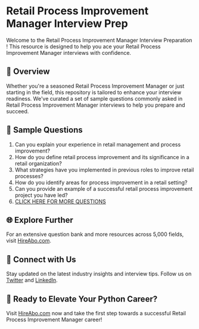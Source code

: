 # Retail Process Improvement Manager Interview Prep

Welcome to the Retail Process Improvement Manager Interview Preparation ! This resource is designed to help you ace your Retail Process Improvement Manager interviews with confidence.

## 🚀 Overview

Whether you're a seasoned Retail Process Improvement Manager or just starting in the field, this repository is tailored to enhance your interview readiness. We've curated a set of sample questions commonly asked in Retail Process Improvement Manager interviews to help you prepare and succeed.

## 📝 Sample Questions

1. Can you explain your experience in retail management and process improvement?
2. How do you define retail process improvement and its significance in a retail organization?
3. What strategies have you implemented in previous roles to improve retail processes?
4. How do you identify areas for process improvement in a retail setting?
5. Can you provide an example of a successful retail process improvement project you have led?
6. [CLICK HERE FOR MORE QUESTIONS](https://hireabo.com/job/22_0_36/Retail%20Process%20Improvement%20Manager)

## 🌐 Explore Further

For an extensive question bank and more resources across 5,000 fields, visit [HireAbo.com](https://www.hireabo.com).

## 📱 Connect with Us

Stay updated on the latest industry insights and interview tips. Follow us on [Twitter](https://twitter.com/hireabo) and [LinkedIn](https://www.linkedin.com/in/hire-abo-3609972a8/).

## 🚀 Ready to Elevate Your Python Career?

Visit [HireAbo.com](https://www.hireabo.com) now and take the first step towards a successful Retail Process Improvement Manager career!